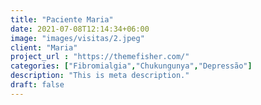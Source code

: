 ```yaml
---
title: "Paciente Maria"
date: 2021-07-08T12:14:34+06:00
image: "images/visitas/2.jpeg"
client: "Maria"
project_url : "https://themefisher.com/"
categories: ["Fibromialgia","Chukungunya","Depressão"]
description: "This is meta description."
draft: false
---
```


